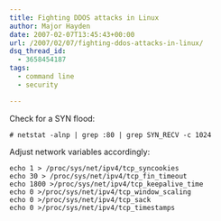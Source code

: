 ```yaml
---
title: Fighting DDOS attacks in Linux
author: Major Hayden
date: 2007-02-07T13:45:43+00:00
url: /2007/02/07/fighting-ddos-attacks-in-linux/
dsq_thread_id:
  - 3658454187
tags:
  - command line
  - security

---
```

Check for a SYN flood:

```
# netstat -alnp | grep :80 | grep SYN_RECV -c 1024
```

Adjust network variables accordingly:

```
echo 1 > /proc/sys/net/ipv4/tcp_syncookies
echo 30 > /proc/sys/net/ipv4/tcp_fin_timeout
echo 1800 >/proc/sys/net/ipv4/tcp_keepalive_time
echo 0 >/proc/sys/net/ipv4/tcp_window_scaling
echo 0 >/proc/sys/net/ipv4/tcp_sack
echo 0 >/proc/sys/net/ipv4/tcp_timestamps
```
